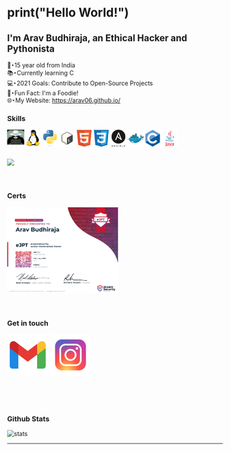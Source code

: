 
# print("Hello World!")
## I'm Arav Budhiraja, an Ethical Hacker and Pythonista

👦‣15 year old from India  
📚‣Currently learning C  
💻‣2021 Goals: Contribute to Open-Source Projects  
🍟‣Fun Fact: I'm a Foodie!  
🌐‣My Website: https://arav06.github.io/
<br />
### Skills
[<img align="left" alt="whitehat" width="40px" src="icons/whitehat.jpg" />][a]
[<img align="left" alt="linux" width="40px" src="icons/linux.svg" />][a]
[<img align="left" alt="python" width="40px" src="icons/python.svg" />][a]
[<img align="left" alt="bash" width="40px" src="icons/bash.png" />][a]
[<img align="left" alt="html" width="40px" src="icons/html.svg" />][a]
[<img align="left" alt="css" width="40px" src="icons/css.svg" />][a]
[<img align="left" alt="ansible" width="40px" src="icons/ans.png" />][a]
[<img align="left" alt="docker" width="40px" src="icons/docker.svg" />][a]
[<img align="left" alt="c" width="40px" src="icons/c.svg" />][a]
[<img align="left" alt="java" width="40px" src="icons/java.svg" />][a]

<br />
<br />
<br />
<br />
<img height="150em" src="https://github-readme-stats.vercel.app/api/top-langs/?username=arav06&exclude_repo=KNN-Image-Classification&show_icons=true&hide_border=true&layout=compact&theme=tokyonight&langs_count=10"/>

<br />
<br />
<br />

### Certs

<img height="200em" src="icons/ejpt.jpg"/>
<br />
<br />
<br />

### Get in touch

<a href="mailto:aravbudhiraja2@gmail.com"><img src="icons/mail.png" ></a>
<a href="https://instagram.com/arav.06"><img src="icons/ig.png" ></a>

<br />
<br />
<br />

### Github Stats
<img alt="stats" src="https://github-readme-stats.vercel.app/api?username=arav06&show_icons=true&theme=tokyonight&hide_border=true" />

***
[a]:#
 
 
 
